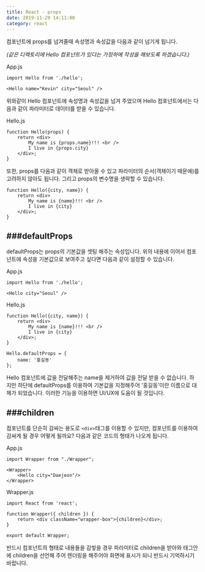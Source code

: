 ```yaml
---
title: React - props
date: 2019-11-29 14:11:80
category: react
---
```


컴포넌트에 props를 넘겨줄때 속성명과 속성값을 다음과 같이 넘기게 됩니다.

_(같은 디렉토리에 Hello 컴포넌트가 있다는 가정하에 작성을 해보도록 하겠습니다.)_

App.js
```
import Hello from './hello';

<Hello name="Kevin" city="Seoul" />
```

위와같이 Hello 컴포넌트에 속성명과 속성값을 넘겨 주었으며 Hello 컴포넌트에서는 다음과 같이 파라미터로 데이터를 받을 수 있습니다.

Hello.js
```
function Hello(props) {
    return <div>
        My name is {props.name}!!! <br />
        I live in {props.city}
    </div>;
}
```

또한, props를 다음과 같이 객체로 받아올 수 있고 파라미터의 순서(객체이기 때문에)를 고려하지 않아도 됩니다. 그리고 props의 변수명을 생략할 수 있습니다.

```
function Hello({city, name}) {
    return <div>
        My name is {name}!!! <br />
        I live in {city}
    </div>;
}
```
###defaultProps
---

defaultProps는 props의 기본값을 셋팅 해주는 속성입니다. 위의 내용에 이어서 컴포넌트에 속성을 기본값으로 보여주고 싶다면 다음과 같이 설정할 수 있습니다.

App.js
```
import Hello from './hello';

<Hello city="Seoul" />
```

Hello.js
```
function Hello({city, name}) {
    return <div>
        My name is {name}!!! <br />
        I live in {city}
    </div>;
}

Hello.defaultProps = {
    name: '홍길동'
};
```

Hello 컴포넌트에 값을 전달해주는 name을 제거하여 값을 전달 받을 수 없습니다. 하지만 하단에 defaultProps를 이용하여 기본값을 지정해주어 '홍길동'이란 이름으로 대체가 되었습니다. 이러한 기능을 이용하면 UI/UX에 도움이 될 것입니다.

###children
---

컴포넌트를 단순히 감싸는 용도로 `<div>`태그를 이용할 수 있지만, 컴포넌트를 이용하여 감싸게 될 경우 어떻게 될까요? 다음과 같은 코드의 형태가 나오게 됩니다.

App.js
```
import Wrapper from "./Wrapper";

<Wrapper>
    <Hello city="Daejeon"/>
</Wrapper>
```

Wrapper.js
```
import React from 'react';

function Wrapper({ children }) {
    return <div className="wrapper-box">{children}</div>;
}

export default Wrapper;
```

반드시 컴포넌트의 형태로 내용들을 감앃을 경우 파라미터로 children을 받아와 태그안에 children을 선언해 주어 렌더링을 해주어야 화면에 표시가 되니 반드시 기억하시기 바랍니다.
